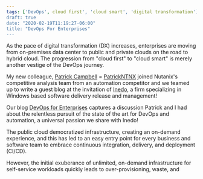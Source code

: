 ```yaml
---
tags: ['DevOps', cloud first', 'cloud smart', 'digital transformation']
draft: true
date: "2020-02-19T11:19:27-06:00"
title: "DevOps For Enterprises"
---
```

As the pace of digital transformation (DX) increases, enterprises are moving from
on-premises data center to public and private clouds on the road to hybrid cloud.
The progression from "cloud first" to "cloud smart" is merely another vestige of
the DevOps journey.
<!--more-->
My new colleague, [Patrick Campbell](https://www.linkedin.com/in/patrickntnx) = [PatrickNTNX](https://twitter.com/PatrickNTNX)
joined Nutanix's competitive analysis team from an automation competitor and we
teamed up to write a guest blog at the invitation of [Inedo](https://inedo.com/),
a firm specializing in Windows based software delivery release and management!

Our blog [DevOps for Enterprises](https://blog.inedo.com/devops-for-enterprises)
captures a discussion Patrick and I had about the relentless pursuit of the state of the art
for DevOps and automation, a universal passion we share with Inedo!

The public cloud democratized infrastructure, creating an on-demand experience,
and this has led to an easy entry point for every business and software team to embrace
continuous integration, delivery, and deployment (CI/CD).

However, the initial exuberance of unlimited, on-demand infrastructure for
self-service workloads quickly leads to over-provisioning, waste, and
